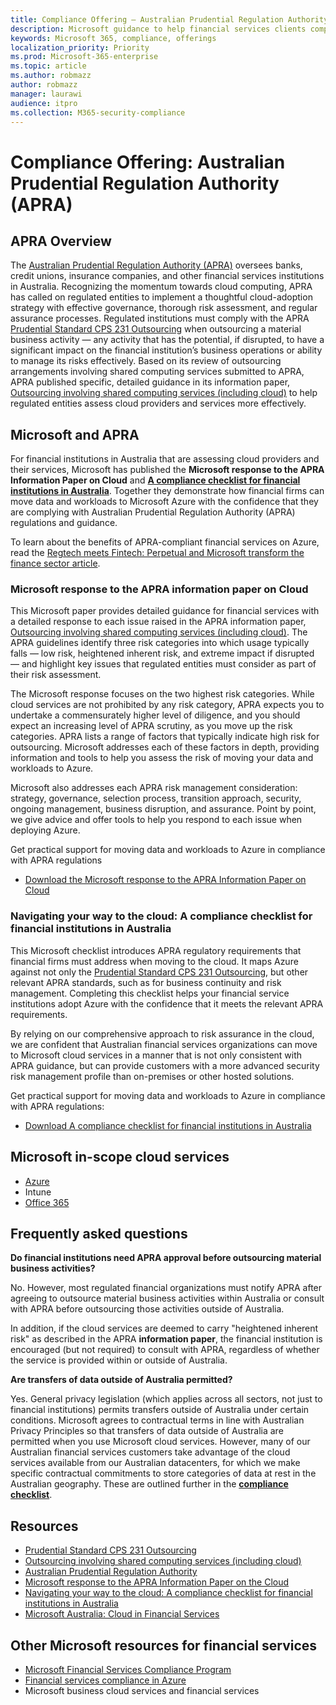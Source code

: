 ```yaml
---
title: Compliance Offering — Australian Prudential Regulation Authority (APRA)
description: Microsoft guidance to help financial services clients comply with the outsourcing standards of the Australian Prudential Regulation Authority.
keywords: Microsoft 365, compliance, offerings
localization_priority: Priority
ms.prod: Microsoft-365-enterprise
ms.topic: article
ms.author: robmazz
author: robmazz
manager: laurawi
audience: itpro
ms.collection: M365-security-compliance
---
```


# Compliance Offering: Australian Prudential Regulation Authority (APRA)

## APRA Overview

The [Australian Prudential Regulation Authority (APRA)](https://www.apra.gov.au/) oversees banks, credit unions, insurance companies, and other financial services institutions in Australia. Recognizing the momentum towards cloud computing, APRA has called on regulated entities to implement a thoughtful cloud-adoption strategy with effective governance, thorough risk assessment, and regular assurance processes. Regulated institutions must comply with the APRA [Prudential Standard CPS 231 Outsourcing](https://www.apra.gov.au/sites/default/files/Prudential-Standard-CPS-231-Outsourcing-%28July-2017%29.pdf) when outsourcing a material business activity — any activity that has the potential, if disrupted, to have a significant impact on the financial institution’s business operations or ability to manage its risks effectively. Based on its review of outsourcing arrangements involving shared computing services submitted to APRA, APRA published specific, detailed guidance in its information paper, [Outsourcing involving shared computing services (including cloud)](https://www.apra.gov.au/sites/default/files/information-paper-outsourcing-involving-shared-computing-services.pdf) to help regulated entities assess cloud providers and services more effectively.

## Microsoft and APRA

For financial institutions in Australia that are assessing cloud providers and their services, Microsoft has published the **Microsoft response to the APRA Information Paper on Cloud** and [**A compliance checklist for financial institutions in Australia**](https://aka.ms/microsoftaprachecklistjun17). Together they demonstrate how financial firms can move data and workloads to Microsoft Azure with the confidence that they are complying with Australian Prudential Regulation Authority (APRA) regulations and guidance.  
  
To learn about the benefits of APRA-compliant financial services on Azure, read the [Regtech meets Fintech: Perpetual and Microsoft transform the finance sector article](https://news.microsoft.com/en-au/features/regtech-meets-fintech-perpetual-microsoft-transform-finance-sector/).

### Microsoft response to the APRA information paper on Cloud

This Microsoft paper provides detailed guidance for financial services with a detailed response to each issue raised in the APRA information paper, [Outsourcing involving shared computing services (including cloud)](https://www.apra.gov.au/sites/default/files/information-paper-outsourcing-involving-shared-computing-services.pdf). The APRA guidelines identify three risk categories into which usage typically falls — low risk, heightened inherent risk, and extreme impact if disrupted — and highlight key issues that regulated entities must consider as part of their risk assessment.  
  
The Microsoft response focuses on the two highest risk categories. While cloud services are not prohibited by any risk category, APRA expects you to undertake a commensurately higher level of diligence, and you should expect an increasing level of APRA scrutiny, as you move up the risk categories. APRA lists a range of factors that typically indicate high risk for outsourcing. Microsoft addresses each of these factors in depth, providing information and tools to help you assess the risk of moving your data and workloads to Azure.
  
Microsoft also addresses each APRA risk management consideration: strategy, governance, selection process, transition approach, security, ongoing management, business disruption, and assurance. Point by point, we give advice and offer tools to help you respond to each issue when deploying Azure.  
  
Get practical support for moving data and workloads to Azure in compliance with APRA regulations

- [Download the Microsoft response to the APRA Information Paper on Cloud](https://aka.ms/navigatecloudaustralia)

### Navigating your way to the cloud: A compliance checklist for financial institutions in Australia

This Microsoft checklist introduces APRA regulatory requirements that financial firms must address when moving to the cloud. It maps Azure against not only the [Prudential Standard CPS 231 Outsourcing](https://www.apra.gov.au/sites/default/files/Prudential-Standard-CPS-231-Outsourcing-%28July-2017%29.pdf), but other relevant APRA standards, such as for business continuity and risk management. Completing this checklist helps your financial service institutions adopt Azure with the confidence that it meets the relevant APRA requirements.  
  
By relying on our comprehensive approach to risk assurance in the cloud, we are confident that Australian financial services organizations can move to Microsoft cloud services in a manner that is not only consistent with APRA guidance, but can provide customers with a more advanced security risk management profile than on-premises or other hosted solutions.  
  
Get practical support for moving data and workloads to Azure in compliance with APRA regulations:

- [Download A compliance checklist for financial institutions in Australia](https://aka.ms/microsoftaprachecklistjun17)

## Microsoft in-scope cloud services

- [Azure](https://aka.ms/AzureCompliance)
- Intune
- [Office 365](https://go.microsoft.com/fwlink/p/?LinkID=2077751)

## Frequently asked questions

**Do financial institutions need APRA approval before outsourcing material business activities?**

No. However, most regulated financial organizations must notify APRA after agreeing to outsource material business activities within Australia or consult with APRA before outsourcing those activities outside of Australia.

In addition, if the cloud services are deemed to carry "heightened inherent risk" as described in the APRA **information paper**, the financial institution is encouraged (but not required) to consult with APRA, regardless of whether the service is provided within or outside of Australia.

**Are transfers of data outside of Australia permitted?**

Yes. General privacy legislation (which applies across all sectors, not just to financial institutions) permits transfers outside of Australia under certain conditions. Microsoft agrees to contractual terms in line with Australian Privacy Principles so that transfers of data outside of Australia are permitted when you use Microsoft cloud services. However, many of our Australian financial services customers take advantage of the cloud services available from our Australian datacenters, for which we make specific contractual commitments to store categories of data at rest in the Australian geography. These are outlined further in the [**compliance checklist**](https://aka.ms/microsoftaprachecklistjun17).

## Resources

- [Prudential Standard CPS 231 Outsourcing](https://www.apra.gov.au/sites/default/files/Prudential-Standard-CPS-231-Outsourcing-%28July-2017%29.pdf)
- [Outsourcing involving shared computing services (including cloud)](https://www.apra.gov.au/sites/default/files/information-paper-outsourcing-involving-shared-computing-services.pdf)
- [Australian Prudential Regulation Authority](https://www.apra.gov.au/)
- [Microsoft response to the APRA Information Paper on the Cloud](https://aka.ms/navigatecloudaustralia)
- [Navigating your way to the cloud: A compliance checklist for financial institutions in Australia](https://aka.ms/microsoftaprachecklistjun17)
- [Microsoft Australia: Cloud in Financial Services](https://www.microsoft.com/en-sg/apac/trustedcloud/australia-financial-service.aspx)

## Other Microsoft resources for financial services

- [Microsoft Financial Services Compliance Program](https://www.microsoft.com/en-us/download/details.aspx?id=55332)
- [Financial services compliance in Azure](https://azure.microsoft.com/en-us/resources/videos/azurecon-2015-financial-services-compliance-in-azure/)
- Microsoft business cloud services and financial services
